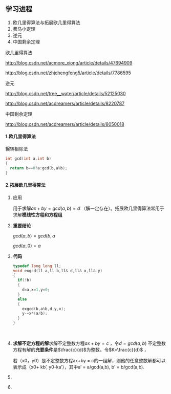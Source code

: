   ## 学习进程

1. 欧几里得算法与拓展欧几里得算法
2. 费马小定理
3. 逆元
4. 中国剩余定理

欧几里得算法

http://blog.csdn.net/acmore_xiong/article/details/47694909

http://blog.csdn.net/zhjchengfeng5/article/details/7786595

逆元

http://blog.csdn.net/tree__water/article/details/52125030

http://blog.csdn.net/acdreamers/article/details/8220787

中国剩余定理

http://blog.csdn.net/acdreamers/article/details/8050018

#### 1.欧几里得算法

辗转相除法

```cpp
int gcd(int a,int b)
{
  return b==0?a:gcd(b,a%b);
}
```

#### 2.拓展欧几里得算法

1. 应用

   用于求解$ax+by=gcd(a,b)=d$ （解一定存在）。拓展欧几里得算法常用于求解**模线性方程和方程组** 

2. **重要结论**

   $gcd(a,b)=gcd(b,a%b)$

   $gcd(a,0)=a$

3. **代码**

   ```cpp
   typedef long long ll;
   void exgcd(ll a,ll b,ll& d,ll& x,ll& y)
   {
     if(!b)
     {
       d=a,x=1,y=0;
     }
     else
     {
       exgcd(b,a%b,d,y,x);
       y-=x*(a/b);
     }
   }
   ```

   ​

4.  **求解不定方程的解**求解不定整数方程$ax+by=c$  ，令$d=gcd(a,b)$ 不定整数方程有解的**充要条件**是$\frac{c}{d}$为整数。令$K=\frac{c}{d}$ ，

    若（x0，y0）是不定整数方程ax+by = c的一组解，则他的任意整数解都可以表示成（x0+ kb’, y0-ka’），其中a’ = a/gcd(a,b), b’ = b/gcd(a,b).

5. ​


1. ​

